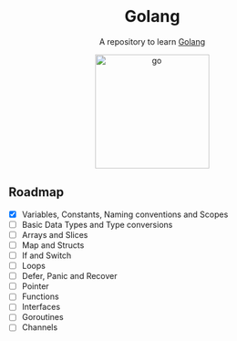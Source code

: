 <div id="top"></div>


<!-- PROJECT LOGO -->
<br />
<div align="center">


  <h1 align="center">Golang</h1>
 
  <p align="center">
    A repository to learn <a href="https://go.dev/">Golang</a>

  </p>

<img alt="go" src="https://cdn.worldvectorlogo.com/logos/golang-1.svg" height="200">
</div>


<!-- ROADMAP -->
## Roadmap

- [x] Variables, Constants, Naming conventions and Scopes
- [ ] Basic Data Types and Type conversions
- [ ] Arrays and Slices
- [ ] Map and Structs
- [ ] If and Switch
- [ ] Loops
- [ ] Defer, Panic and Recover
- [ ] Pointer
- [ ] Functions
- [ ] Interfaces
- [ ] Goroutines
- [ ] Channels